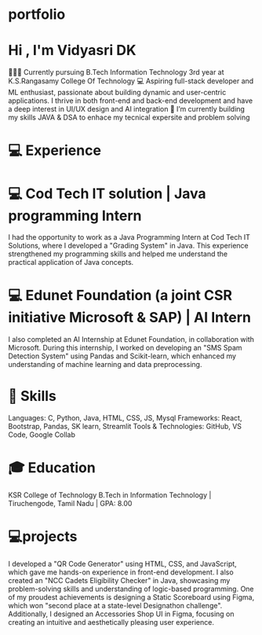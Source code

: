 # portfolio

# Hi , I'm Vidyasri DK

👩🏻‍💻 Currently pursuing B.Tech Information Technology 3rd year at K.S.Rangasamy College Of Technology
💻 Aspiring full-stack developer and ML enthusiast, passionate about building dynamic and user-centric applications. I thrive in both front-end and back-end development and have a deep interest in UI/UX design and AI integration
🌱 I’m currently building my skills  JAVA & DSA to enhace my tecnical expersite and problem solving 

# 💻 Experience

# 💻 Cod Tech IT solution | Java programming Intern
I had the opportunity to work as a Java Programming Intern at Cod Tech IT Solutions, where I developed a "Grading System" in Java. This experience strengthened my programming skills and helped me understand the practical application of Java concepts.


 # 💻 Edunet Foundation (a joint CSR initiative Microsoft & SAP) | AI Intern
I also completed an AI Internship at Edunet Foundation, in collaboration with Microsoft. During this internship, I worked on developing an "SMS Spam Detection System" using Pandas and Scikit-learn, which enhanced my understanding of machine learning and data preprocessing.




# 🔧 Skills
Languages: C, Python, Java, HTML, CSS, JS, Mysql
Frameworks: React, Bootstrap, Pandas, SK learn, Streamlit
Tools & Technologies:  GitHub, VS Code, Google Collab


# 🎓 Education
KSR College of Technology
B.Tech in Information Technology | Tiruchengode, Tamil Nadu | GPA: 8.00

# 💻projects 
I developed a "QR Code Generator" using HTML, CSS, and JavaScript, which gave me hands-on experience in front-end development. I also created an "NCC Cadets Eligibility Checker" in Java, showcasing my problem-solving skills and understanding of logic-based programming.
One of my proudest achievements is designing a Static Scoreboard using Figma, which won "second place at a state-level Designathon challenge". Additionally, I designed an Accessories Shop UI in Figma, focusing on creating an intuitive and aesthetically pleasing user experience.


